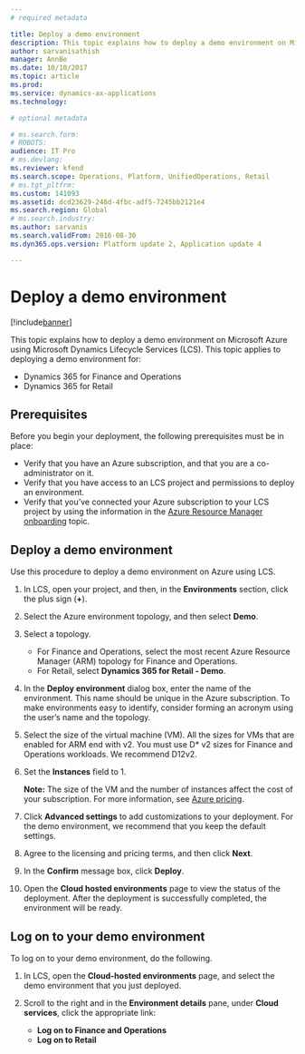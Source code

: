 ```yaml
---
# required metadata

title: Deploy a demo environment
description: This topic explains how to deploy a demo environment on Microsoft Azure using Microsoft Dynamics Lifecycle Services (LCS). This applies to Dynamics 365 for Finance and Operations and Dynamics 365 for Retail.
author: sarvanisathish
manager: AnnBe
ms.date: 10/10/2017
ms.topic: article
ms.prod: 
ms.service: dynamics-ax-applications
ms.technology: 

# optional metadata

# ms.search.form: 
# ROBOTS: 
audience: IT Pro
# ms.devlang: 
ms.reviewer: kfend
ms.search.scope: Operations, Platform, UnifiedOperations, Retail
# ms.tgt_pltfrm: 
ms.custom: 141093
ms.assetid: dcd23629-246d-4fbc-adf5-7245bb2121e4
ms.search.region: Global
# ms.search.industry: 
ms.author: sarvanis
ms.search.validFrom: 2016-08-30
ms.dyn365.ops.version: Platform update 2, Application update 4

---
```

# Deploy a demo environment

[!include[banner](../includes/banner.md)]

This topic explains how to deploy a demo environment on Microsoft Azure using Microsoft Dynamics Lifecycle Services (LCS). This topic applies to deploying a demo environment for:

- Dynamics 365 for Finance and Operations
- Dynamics 365 for Retail

## Prerequisites
Before you begin your deployment, the following prerequisites must be in place:

- Verify that you have an Azure subscription, and that you are a co-administrator on it.
- Verify that you have access to an LCS project and permissions to deploy an environment.
- Verify that you’ve connected your Azure subscription to your LCS project by using the information in the [Azure Resource Manager onboarding](arm-onboarding.md) topic.

## Deploy a demo environment
Use this procedure to deploy a demo environment on Azure using LCS. 

1. In LCS, open your project, and then, in the **Environments** section, click the plus sign (**+**).
2. Select the Azure environment topology, and then select **Demo**.
3. Select a topology.
    - For Finance and Operations, select the most recent Azure Resource Manager (ARM) topology for Finance and Operations.
    - For Retail, select **Dynamics 365 for Retail - Demo**.
4. In the **Deploy environment** dialog box, enter the name of the environment. This name should be unique in the Azure subscription. To make environments easy to identify, consider forming an acronym using the user’s name and the topology.
5. Select the size of the virtual machine (VM). All the sizes for VMs that are enabled for ARM end with v2. You must use D* v2 sizes for Finance and Operations workloads. We recommend D12v2.
6. Set the **Instances** field to 1.

      
    **Note:** The size of the VM and the number of instances affect the cost of your subscription. For more information, see [Azure pricing](https://azure.microsoft.com/en-us/pricing/).
  
7. Click **Advanced settings** to add customizations to your deployment. For the demo environment, we recommend that you keep the default settings.
8. Agree to the licensing and pricing terms, and then click **Next**.
9. In the **Confirm** message box, click **Deploy**.
10. Open the **Cloud hosted environments** page to view the status of the deployment. After the deployment is successfully completed, the environment will be ready.

## Log on to your demo environment
To log on to your demo environment, do the following.

1. In LCS, open the **Cloud-hosted environments** page, and select the demo environment that you just deployed.

2. Scroll to the right and in the **Environment details** pane, under **Cloud services**, click the appropriate link:

      - **Log on to Finance and Operations**
      - **Log on to Retail**
